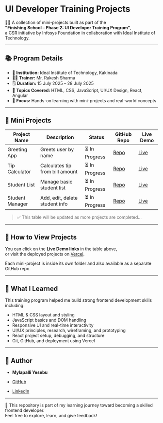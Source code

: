 # UI Developer Training Projects

👨‍💻 A collection of mini-projects built as part of the  
**"Finishing School – Phase 2: UI Developer Training Program"**,  
a CSR initiative by Infosys Foundation in collaboration with Ideal Institute of Technology.

---

## 📚 Program Details

- 🏫 **Institution:** Ideal Institute of Technology, Kakinada  
- 🧑‍🏫 **Trainer:** Mr. Rakesh Sharma  
- 🗓️ **Duration:** 15 July 2025 – 28 July 2025  
- 🧠 **Topics Covered:** HTML, CSS, JavaScript, UI/UX Design, React, Angular  
- 🎯 **Focus:** Hands-on learning with mini-projects and real-world concepts

---

## 🧩 Mini Projects

| Project Name     | Description                      | Status       | GitHub Repo                                                                 | Live Demo                                   |
|------------------|----------------------------------|--------------|------------------------------------------------------------------------------|---------------------------------------------|
| Greeting App     | Greets user by name              | ⏳ In Progress       | [Repo](https://github.com/MylapalliYesebu/greeting-app)                     | [Live](https://greeting-app.vercel.app)     |
| Tip Calculator   | Calculates tip from bill amount  | ⏳ In Progress       | [Repo](https://github.com/MylapalliYesebu/tip-calculator)                   | [Live](https://tip-calculator.vercel.app)   |
| Student List     | Manage basic student list        | ⏳ In Progress | [Repo](https://github.com/MylapalliYesebu/student-list)                     | [Live](https://student-list.vercel.app)     |
| Student Manager  | Add, edit, delete student info   | ⏳ In Progress | [Repo](https://github.com/MylapalliYesebu/student-manager)                  | [Live](https://student-manager.vercel.app)  |

> ✅ This table will be updated as more projects are completed...

---

## 🚀 How to View Projects

You can click on the **Live Demo links** in the table above,  
or visit the deployed projects on [Vercel](https://vercel.com/dashboard).

Each mini-project is inside its own folder and also available as a separate GitHub repo.

---

## 📌 What I Learned

This training program helped me build strong frontend development skills including:

- HTML & CSS layout and styling
- JavaScript basics and DOM handling
- Responsive UI and real-time interactivity
- UI/UX principles, research, wireframing, and prototyping
- React project setup, debugging, and structure
- Git, GitHub, and deployment using Vercel

---

## 👤 Author

- **Mylapalli Yesebu**  

- [GitHub](https://github.com/MylapalliYesebu)
- [LinkedIn](https://www.linkedin.com/in/mylapalliyesebu/)

---

🔗 This repository is part of my learning journey toward becoming a skilled frontend developer.  
Feel free to explore, learn, and give feedback!
